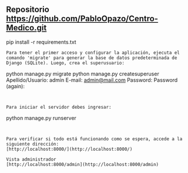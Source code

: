 ## Repositorio https://github.com/PabloOpazo/Centro-Medico.git
 pip install -r requirements.txt
```
Para tener el primer acceso y configurar la aplicación, ejecuta el comando 'migrate' para generar la base de datos predeterminada de Django (SQLite). Luego, crea el superusuario:
```
python manage.py migrate
python manage.py createsuperuser
Apellido/Usuario: admin
E-mail: admin@mail.com
Password: 
Password (again):
```


Para iniciar el servidor debes ingresar:
```
python manage.py runserver
```


Para verificar si todo está funcionando como se espera, accede a la siguiente dirección:
[http://localhost:8000/](http://localhost:8000/)

Vista administrador
[http://localhost:8000/admin](http://localhost:8000/admin)

